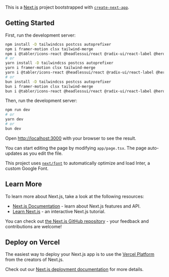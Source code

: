 This is a [Next.js](https://nextjs.org/) project bootstrapped with [`create-next-app`](https://github.com/vercel/next.js/tree/canary/packages/create-next-app).

## Getting Started

First, run the development server:

```bash
npm install -D tailwindcss postcss autoprefixer
npm i framer-motion clsx tailwind-merge
npm i @tabler/icons-react @headlessui/react @radix-ui/react-label @heroicons/react
# or
yarn install -D tailwindcss postcss autoprefixer
yarn i framer-motion clsx tailwind-merge
yarn i @tabler/icons-react @headlessui/react @radix-ui/react-label @heroicons/react
# or
bun install -D tailwindcss postcss autoprefixer
bun i framer-motion clsx tailwind-merge
bun i @tabler/icons-react @headlessui/react @radix-ui/react-label @heroicons/react
```
Then, run the development server:

```bash
npm run dev
# or
yarn dev
# or
bun dev
```

Open [http://localhost:3000](http://localhost:3000) with your browser to see the result.

You can start editing the page by modifying `app/page.tsx`. The page auto-updates as you edit the file.

This project uses [`next/font`](https://nextjs.org/docs/basic-features/font-optimization) to automatically optimize and load Inter, a custom Google Font.

## Learn More

To learn more about Next.js, take a look at the following resources:

- [Next.js Documentation](https://nextjs.org/docs) - learn about Next.js features and API.
- [Learn Next.js](https://nextjs.org/learn) - an interactive Next.js tutorial.

You can check out [the Next.js GitHub repository](https://github.com/vercel/next.js/) - your feedback and contributions are welcome!

## Deploy on Vercel

The easiest way to deploy your Next.js app is to use the [Vercel Platform](https://vercel.com/new?utm_medium=default-template&filter=next.js&utm_source=create-next-app&utm_campaign=create-next-app-readme) from the creators of Next.js.

Check out our [Next.js deployment documentation](https://nextjs.org/docs/deployment) for more details.
